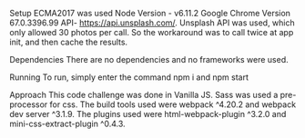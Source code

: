 
 Setup
 ECMA2017 was used
 Node Version - v6.11.2
 Google Chrome Version 67.0.3396.99
 API- https://api.unsplash.com/. Unsplash API was used, which only allowed 30 photos per call. So the workaround was to call twice at app init, and then cache the results.

 Dependencies
 There are no dependencies and no frameworks were used.

 Running
 To run, simply enter the command npm i and npm start

 Approach
 This code challenge was done in Vanilla JS. Sass was used a pre-processor for css. The build tools used were webpack ^4.20.2 and webpack dev server ^3.1.9. The plugins used were
 html-webpack-plugin ^3.2.0 and mini-css-extract-plugin ^0.4.3.
